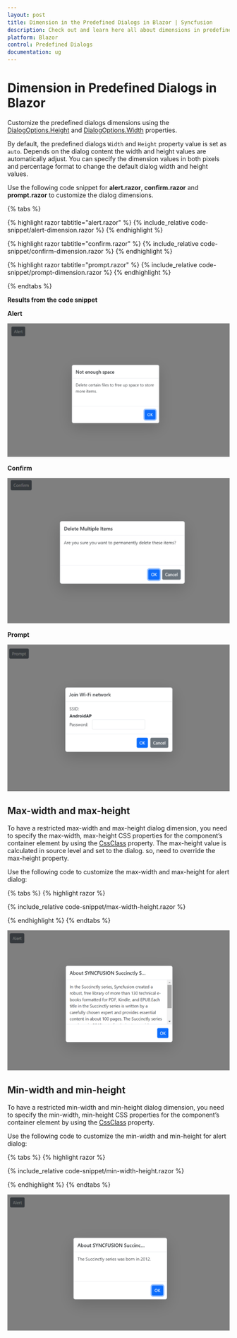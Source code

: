 ```yaml
---
layout: post
title: Dimension in the Predefined Dialogs in Blazor | Syncfusion
description: Check out and learn here all about dimensions in predefined dialogs in blazor and much more details.
platform: Blazor
control: Predefined Dialogs
documentation: ug
---
```


# Dimension in Predefined Dialogs in Blazor

Customize the predefined dialogs dimensions using the [DialogOptions.Height](https://help.syncfusion.com/cr/blazor/Syncfusion.Blazor.Popups.DialogOptions.html#Syncfusion_Blazor_Popups_DialogOptions_Height) and [DialogOptions.Width](https://help.syncfusion.com/cr/blazor/Syncfusion.Blazor.Popups.DialogOptions.html#Syncfusion_Blazor_Popups_DialogOptions_Width) properties.

By default, the predefined dialogs `Width` and `Height` property value is set as `auto`. Depends on the dialog content the width and height values are automatically adjust. You can specify the dimension values in both pixels and percentage format to change the default dialog width and height values.

Use the following code snippet for **alert.razor**, **confirm.razor** and **prompt.razor** to customize the dialog dimensions.

{% tabs %}

{% highlight razor tabtitle="alert.razor" %}
{% include_relative code-snippet/alert-dimension.razor %}
{% endhighlight %}

{% highlight razor tabtitle="confirm.razor" %}
{% include_relative code-snippet/confirm-dimension.razor %}
{% endhighlight %}

{% highlight razor tabtitle="prompt.razor" %}
{% include_relative code-snippet/prompt-dimension.razor %}
{% endhighlight %}

{% endtabs %}

**Results from the code snippet**

**Alert**

![Alert dimension Dialog](./images/blazor-alert-dimension.png)

**Confirm**

![confirm dimension Dialog](./images/blazor-confirm-dimension.png)

**Prompt**

![prompt dimension Dialog](./images/blazor-prompt-dimension.png)

## Max-width and max-height

To have a restricted max-width and max-height dialog dimension, you need to specify the max-width, max-height CSS properties for the component’s container element by using the [CssClass](https://help.syncfusion.com/cr/blazor/Syncfusion.Blazor.Popups.DialogOptions.html#Syncfusion_Blazor_Popups_DialogOptions_CssClass) property. The max-height value is calculated in source level and set to the dialog. so, need to override the max-height property.

Use the following code to customize the max-width and max-height for alert dialog:

{% tabs %}
{% highlight razor %}

{% include_relative code-snippet/max-width-height.razor %}

{% endhighlight %}
{% endtabs %}

![Max width and height](./images/blazor-max-width-height.png)

## Min-width and min-height

To have a restricted min-width and min-height dialog dimension, you need to specify the min-width, min-height CSS properties for the component’s container element by using the [CssClass](https://help.syncfusion.com/cr/blazor/Syncfusion.Blazor.Popups.DialogOptions.html#Syncfusion_Blazor_Popups_DialogOptions_CssClass) property.

Use the following code to customize the min-width and min-height for alert dialog:

{% tabs %}
{% highlight razor %}

{% include_relative code-snippet/min-width-height.razor %}

{% endhighlight %}
{% endtabs %}

![Min width and height](./images/blazor-min-width-height.png)